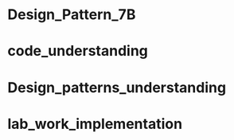 # Design_Pattern_7B
# code_understanding
# Design_patterns_understanding 
# lab_work_implementation


